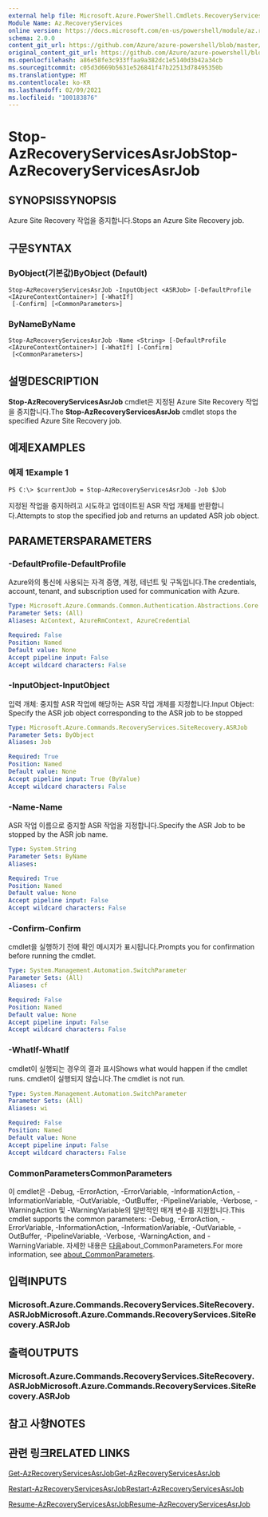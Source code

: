 ```yaml
---
external help file: Microsoft.Azure.PowerShell.Cmdlets.RecoveryServices.SiteRecovery.dll-Help.xml
Module Name: Az.RecoveryServices
online version: https://docs.microsoft.com/en-us/powershell/module/az.recoveryservices/stop-azrecoveryservicesasrjob
schema: 2.0.0
content_git_url: https://github.com/Azure/azure-powershell/blob/master/src/RecoveryServices/RecoveryServices/help/Stop-AzRecoveryServicesAsrJob.md
original_content_git_url: https://github.com/Azure/azure-powershell/blob/master/src/RecoveryServices/RecoveryServices/help/Stop-AzRecoveryServicesAsrJob.md
ms.openlocfilehash: a86e58fe3c933ffaa9a382dc1e5140d3b42a34cb
ms.sourcegitcommit: c05d3d669b5631e526841f47b22513d78495350b
ms.translationtype: MT
ms.contentlocale: ko-KR
ms.lasthandoff: 02/09/2021
ms.locfileid: "100183876"
---
```

# <span data-ttu-id="c7d46-101">Stop-AzRecoveryServicesAsrJob</span><span class="sxs-lookup"><span data-stu-id="c7d46-101">Stop-AzRecoveryServicesAsrJob</span></span>

## <span data-ttu-id="c7d46-102">SYNOPSIS</span><span class="sxs-lookup"><span data-stu-id="c7d46-102">SYNOPSIS</span></span>
<span data-ttu-id="c7d46-103">Azure Site Recovery 작업을 중지합니다.</span><span class="sxs-lookup"><span data-stu-id="c7d46-103">Stops an Azure Site Recovery job.</span></span>

## <span data-ttu-id="c7d46-104">구문</span><span class="sxs-lookup"><span data-stu-id="c7d46-104">SYNTAX</span></span>

### <span data-ttu-id="c7d46-105">ByObject(기본값)</span><span class="sxs-lookup"><span data-stu-id="c7d46-105">ByObject (Default)</span></span>
```
Stop-AzRecoveryServicesAsrJob -InputObject <ASRJob> [-DefaultProfile <IAzureContextContainer>] [-WhatIf]
 [-Confirm] [<CommonParameters>]
```

### <span data-ttu-id="c7d46-106">ByName</span><span class="sxs-lookup"><span data-stu-id="c7d46-106">ByName</span></span>
```
Stop-AzRecoveryServicesAsrJob -Name <String> [-DefaultProfile <IAzureContextContainer>] [-WhatIf] [-Confirm]
 [<CommonParameters>]
```

## <span data-ttu-id="c7d46-107">설명</span><span class="sxs-lookup"><span data-stu-id="c7d46-107">DESCRIPTION</span></span>
<span data-ttu-id="c7d46-108">**Stop-AzRecoveryServicesAsrJob** cmdlet은 지정된 Azure Site Recovery 작업을 중지합니다.</span><span class="sxs-lookup"><span data-stu-id="c7d46-108">The **Stop-AzRecoveryServicesAsrJob** cmdlet stops the specified Azure Site Recovery job.</span></span>

## <span data-ttu-id="c7d46-109">예제</span><span class="sxs-lookup"><span data-stu-id="c7d46-109">EXAMPLES</span></span>

### <span data-ttu-id="c7d46-110">예제 1</span><span class="sxs-lookup"><span data-stu-id="c7d46-110">Example 1</span></span>
```
PS C:\> $currentJob = Stop-AzRecoveryServicesAsrJob -Job $Job
```

<span data-ttu-id="c7d46-111">지정된 작업을 중지하려고 시도하고 업데이트된 ASR 작업 개체를 반환합니다.</span><span class="sxs-lookup"><span data-stu-id="c7d46-111">Attempts to stop the specified job and returns an updated ASR job object.</span></span>

## <span data-ttu-id="c7d46-112">PARAMETERS</span><span class="sxs-lookup"><span data-stu-id="c7d46-112">PARAMETERS</span></span>

### <span data-ttu-id="c7d46-113">-DefaultProfile</span><span class="sxs-lookup"><span data-stu-id="c7d46-113">-DefaultProfile</span></span>
<span data-ttu-id="c7d46-114">Azure와의 통신에 사용되는 자격 증명, 계정, 테넌트 및 구독입니다.</span><span class="sxs-lookup"><span data-stu-id="c7d46-114">The credentials, account, tenant, and subscription used for communication with Azure.</span></span>


```yaml
Type: Microsoft.Azure.Commands.Common.Authentication.Abstractions.Core.IAzureContextContainer
Parameter Sets: (All)
Aliases: AzContext, AzureRmContext, AzureCredential

Required: False
Position: Named
Default value: None
Accept pipeline input: False
Accept wildcard characters: False
```

### <span data-ttu-id="c7d46-115">-InputObject</span><span class="sxs-lookup"><span data-stu-id="c7d46-115">-InputObject</span></span>
<span data-ttu-id="c7d46-116">입력 개체: 중지할 ASR 작업에 해당하는 ASR 작업 개체를 지정합니다.</span><span class="sxs-lookup"><span data-stu-id="c7d46-116">Input Object: Specify the ASR job object corresponding to the ASR job to be stopped</span></span>

```yaml
Type: Microsoft.Azure.Commands.RecoveryServices.SiteRecovery.ASRJob
Parameter Sets: ByObject
Aliases: Job

Required: True
Position: Named
Default value: None
Accept pipeline input: True (ByValue)
Accept wildcard characters: False
```

### <span data-ttu-id="c7d46-117">-Name</span><span class="sxs-lookup"><span data-stu-id="c7d46-117">-Name</span></span>
<span data-ttu-id="c7d46-118">ASR 작업 이름으로 중지할 ASR 작업을 지정합니다.</span><span class="sxs-lookup"><span data-stu-id="c7d46-118">Specify the ASR Job to be stopped by the ASR job name.</span></span>

```yaml
Type: System.String
Parameter Sets: ByName
Aliases:

Required: True
Position: Named
Default value: None
Accept pipeline input: False
Accept wildcard characters: False
```

### <span data-ttu-id="c7d46-119">-Confirm</span><span class="sxs-lookup"><span data-stu-id="c7d46-119">-Confirm</span></span>
<span data-ttu-id="c7d46-120">cmdlet을 실행하기 전에 확인 메시지가 표시됩니다.</span><span class="sxs-lookup"><span data-stu-id="c7d46-120">Prompts you for confirmation before running the cmdlet.</span></span>

```yaml
Type: System.Management.Automation.SwitchParameter
Parameter Sets: (All)
Aliases: cf

Required: False
Position: Named
Default value: None
Accept pipeline input: False
Accept wildcard characters: False
```

### <span data-ttu-id="c7d46-121">-WhatIf</span><span class="sxs-lookup"><span data-stu-id="c7d46-121">-WhatIf</span></span>
<span data-ttu-id="c7d46-122">cmdlet이 실행되는 경우의 결과 표시</span><span class="sxs-lookup"><span data-stu-id="c7d46-122">Shows what would happen if the cmdlet runs.</span></span> <span data-ttu-id="c7d46-123">cmdlet이 실행되지 않습니다.</span><span class="sxs-lookup"><span data-stu-id="c7d46-123">The cmdlet is not run.</span></span>

```yaml
Type: System.Management.Automation.SwitchParameter
Parameter Sets: (All)
Aliases: wi

Required: False
Position: Named
Default value: None
Accept pipeline input: False
Accept wildcard characters: False
```

### <span data-ttu-id="c7d46-124">CommonParameters</span><span class="sxs-lookup"><span data-stu-id="c7d46-124">CommonParameters</span></span>
<span data-ttu-id="c7d46-125">이 cmdlet은 -Debug, -ErrorAction, -ErrorVariable, -InformationAction, -InformationVariable, -OutVariable, -OutBuffer, -PipelineVariable, -Verbose, -WarningAction 및 -WarningVariable의 일반적인 매개 변수를 지원합니다.</span><span class="sxs-lookup"><span data-stu-id="c7d46-125">This cmdlet supports the common parameters: -Debug, -ErrorAction, -ErrorVariable, -InformationAction, -InformationVariable, -OutVariable, -OutBuffer, -PipelineVariable, -Verbose, -WarningAction, and -WarningVariable.</span></span> <span data-ttu-id="c7d46-126">자세한 내용은 [다음](http://go.microsoft.com/fwlink/?LinkID=113216)about_CommonParameters.</span><span class="sxs-lookup"><span data-stu-id="c7d46-126">For more information, see [about_CommonParameters](http://go.microsoft.com/fwlink/?LinkID=113216).</span></span>

## <span data-ttu-id="c7d46-127">입력</span><span class="sxs-lookup"><span data-stu-id="c7d46-127">INPUTS</span></span>

### <span data-ttu-id="c7d46-128">Microsoft.Azure.Commands.RecoveryServices.SiteRecovery.ASRJob</span><span class="sxs-lookup"><span data-stu-id="c7d46-128">Microsoft.Azure.Commands.RecoveryServices.SiteRecovery.ASRJob</span></span>

## <span data-ttu-id="c7d46-129">출력</span><span class="sxs-lookup"><span data-stu-id="c7d46-129">OUTPUTS</span></span>

### <span data-ttu-id="c7d46-130">Microsoft.Azure.Commands.RecoveryServices.SiteRecovery.ASRJob</span><span class="sxs-lookup"><span data-stu-id="c7d46-130">Microsoft.Azure.Commands.RecoveryServices.SiteRecovery.ASRJob</span></span>

## <span data-ttu-id="c7d46-131">참고 사항</span><span class="sxs-lookup"><span data-stu-id="c7d46-131">NOTES</span></span>

## <span data-ttu-id="c7d46-132">관련 링크</span><span class="sxs-lookup"><span data-stu-id="c7d46-132">RELATED LINKS</span></span>

[<span data-ttu-id="c7d46-133">Get-AzRecoveryServicesAsrJob</span><span class="sxs-lookup"><span data-stu-id="c7d46-133">Get-AzRecoveryServicesAsrJob</span></span>](./Get-AzRecoveryServicesAsrJob.md)

[<span data-ttu-id="c7d46-134">Restart-AzRecoveryServicesAsrJob</span><span class="sxs-lookup"><span data-stu-id="c7d46-134">Restart-AzRecoveryServicesAsrJob</span></span>](./Restart-AzRecoveryServicesAsrJob.md)

[<span data-ttu-id="c7d46-135">Resume-AzRecoveryServicesAsrJob</span><span class="sxs-lookup"><span data-stu-id="c7d46-135">Resume-AzRecoveryServicesAsrJob</span></span>](./Resume-AzRecoveryServicesAsrJob.md)
